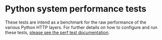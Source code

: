 # Python system performance tests

These tests are intend as a benchmark for the raw performance of the various Python HTTP layers.
For further details on how to configure and run these tests, [please see the perf test documentation](https://github.com/Azure/azure-sdk-for-python/blob/main/doc/dev/perfstress_tests.md#running-the-system-tests).